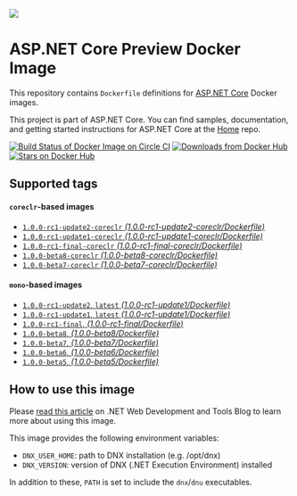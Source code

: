 ![](https://avatars3.githubusercontent.com/u/6476660?v=3&s=200)

ASP.NET Core Preview Docker Image
====================

This repository contains `Dockerfile` definitions for [ASP.NET Core][home] Docker images.

This project is part of ASP.NET Core. You can find samples, documentation, and getting started instructions for ASP.NET Core at the [Home][home] repo.

[![Build Status of Docker Image on Circle CI](https://img.shields.io/circleci/project/aspnet/aspnet-docker.svg)](https://circleci.com/gh/aspnet/aspnet-docker/tree/master)
[![Downloads from Docker Hub](https://img.shields.io/docker/pulls/microsoft/aspnet.svg)](https://registry.hub.docker.com/u/microsoft/aspnet)
[![Stars on Docker Hub](https://img.shields.io/docker/stars/microsoft/aspnet.svg)](https://registry.hub.docker.com/u/microsoft/aspnet)

## Supported tags

#### `coreclr`-based images

* [`1.0.0-rc1-update2-coreclr` _(1.0.0-rc1-update2-coreclr/Dockerfile)_](https://github.com/aspnet/aspnet-docker/blob/master/1.0.0-rc1-update2-coreclr/Dockerfile)
* [`1.0.0-rc1-update1-coreclr` _(1.0.0-rc1-update1-coreclr/Dockerfile)_](https://github.com/aspnet/aspnet-docker/blob/master/1.0.0-rc1-update1-coreclr/Dockerfile)
* [`1.0.0-rc1-final-coreclr` _(1.0.0-rc1-final-coreclr/Dockerfile)_](https://github.com/aspnet/aspnet-docker/blob/master/1.0.0-rc1-final-coreclr/Dockerfile)
* [`1.0.0-beta8-coreclr` _(1.0.0-beta8-coreclr/Dockerfile)_](https://github.com/aspnet/aspnet-docker/blob/master/1.0.0-beta8-coreclr/Dockerfile)
* [`1.0.0-beta7-coreclr` _(1.0.0-beta7-coreclr/Dockerfile)_](https://github.com/aspnet/aspnet-docker/blob/master/1.0.0-beta7-coreclr/Dockerfile)

#### `mono`-based images

* [`1.0.0-rc1-update2`, `latest` _(1.0.0-rc1-update1/Dockerfile)_](https://github.com/aspnet/aspnet-docker/blob/master/1.0.0-rc1-update2/Dockerfile)
* [`1.0.0-rc1-update1`, `latest` _(1.0.0-rc1-update1/Dockerfile)_](https://github.com/aspnet/aspnet-docker/blob/master/1.0.0-rc1-update1/Dockerfile)
* [`1.0.0-rc1-final`, _(1.0.0-rc1-final/Dockerfile)_](https://github.com/aspnet/aspnet-docker/blob/master/1.0.0-rc1-final/Dockerfile)
* [`1.0.0-beta8`,  _(1.0.0-beta8/Dockerfile)_](https://github.com/aspnet/aspnet-docker/blob/master/1.0.0-beta8/Dockerfile)
* [`1.0.0-beta7`,  _(1.0.0-beta7/Dockerfile)_](https://github.com/aspnet/aspnet-docker/blob/master/1.0.0-beta7/Dockerfile)
* [`1.0.0-beta6`,  _(1.0.0-beta6/Dockerfile)_](https://github.com/aspnet/aspnet-docker/blob/master/1.0.0-beta6/Dockerfile)
* [`1.0.0-beta5`,  _(1.0.0-beta5/Dockerfile)_](https://github.com/aspnet/aspnet-docker/blob/master/1.0.0-beta5/Dockerfile)

## How to use this image

Please [read this article][webdev-article] on .NET Web Development and Tools Blog to learn more about using this image.

This image provides the following environment variables:

* `DNX_USER_HOME`: path to DNX installation (e.g. /opt/dnx)
* `DNX_VERSION`: version of DNX (.NET Execution Environment) installed

In addition to these, `PATH` is set to include the `dnx`/`dnu` executables.

[home]: https://github.com/aspnet/home
[webdev-article]: http://blogs.msdn.com/b/webdev/archive/2015/01/14/running-asp-net-5-applications-in-linux-containers-with-docker.aspx
